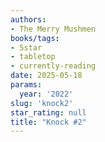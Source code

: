 ```yaml
---
authors:
- The Merry Mushmen
books/tags:
- 5star
- tabletop
- currently-reading
date: 2025-05-18
params:
  year: '2022'
slug: 'knock2'
star_rating: null
title: "Knock #2"
---
```


<!--more-->